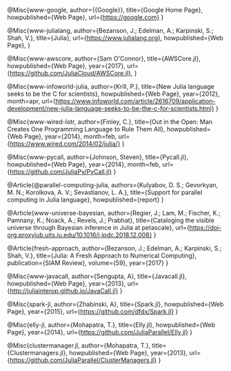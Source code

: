 @Misc{www-google,
   author={{Google}},
   title={Google Home Page},
   howpublished={Web Page},
   url={https://google.com}
}

@Misc{www-julialang,
   author={Bezanson, J.; Edelman, A.; Karpinski, S.; Shah, V.},
   title={Julia},
   url={https://www.julialang.org},
   howpublished={Web Page},
}

@Misc{www-awscore,
   author={Sam O'Connor},
   title={AWSCore.jl},
   howpublished={Web Page},
   year={2017},
   url={https://github.com/JuliaCloud/AWSCore.jl},
}

@Misc{www-infoworld-julia,
   author={Krill, P.},
   title={New Julia language seeks to be the C for scientists},
   howpublished={Web Page},
   year={2012},
   month=apr,
   url={https://www.infoworld.com/article/2616709/application-development/new-julia-language-seeks-to-be-the-c-for-scientists.html}
}

@Misc{www-wired-lotr,
   author={Finley, C.},
   title={Out in the Open: Man Creates One Programming Language to Rule Them All},
   howpublished={Web Page},
   year={2014},
   month=feb,
   url={https://www.wired.com/2014/02/julia/}
}

@Misc{www-pycall,
   author={Johnson, Steven},
   title={Pycall.jl},
   howpublished={Web Page},
   year={2014},
   month=feb,
   url={https://github.com/JuliaPy/PyCall.jl}
}	

@Article{@parallel-computing-julia,
   authors={Kulyabov, D. S.; Gevorkyan, M. N.; Korolkova, A. V.; Sevastianov, L. A.},
   title={Support for parallel computing in Julia language},
   howpublished={report}
}

@Article{www-universe-bayesian,
   author={Regier, J.; Lam, M.; Fischer, K.; Pamnany, K.; Noack, A.; Revels, J.; Prabhat},
   title={Cataloging the visible universe through Bayesian inference in Julia at petascale},
   url={https://doi-org.proxyiub.uits.iu.edu/10.1016/j.jpdc.2018.12.008}
}

@Article{fresh-approach,
   author={Bezanson, J.; Edelman, A.; Karpinski, S.; Shah, V.},
   title={Julia: A Fresh Approach to Numerical Computing},
   publication={SIAM Review},
   volume={59},
   year={2017}
}

@Misc{www-javacall,
   author={Sengupta, A},
   title={Javacall.jl},
   howpublished={Web Page},
   year={2013},
   url={http://juliainterop.github.io/JavaCall.jl}
}

@Misc{spark-jl,
   author={Zhabinski, A},
   title={Spark.jl},
   howpublished={Web Page},
   year={2015},
   url={https://github.com/dfdx/Spark.jl}
}

@Misc{elly-jl,
   author={Mohapatra, T.},
   title={Elly.jl},
   howpublished={Web Page},
   year={2014},
   url={https://github.com/JuliaParallel/Elly.jl}
}

@Misc{clustermanager.jl,
   author={Mohapatra, T.},
   title={Clustermanagers.jl},
   howpublished={Web Page},
   year={2013},
   url={https://github.com/JuliaParallel/ClusterManagers.jl}
}
